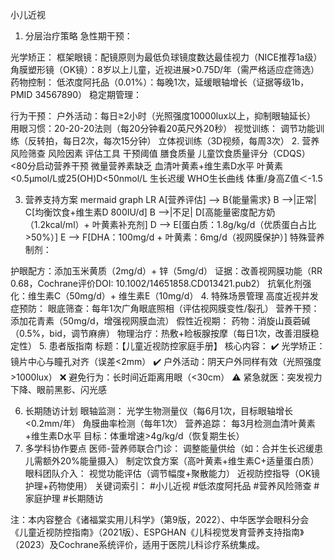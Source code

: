 小儿近视
1. 分层治疗策略
急性期干预：

光学矫正：
框架眼镜：配镜原则为最低负球镜度数达最佳视力（NICE推荐1a级）
角膜塑形镜（OK镜）：8岁以上儿童，近视进展>0.75D/年（需严格适应症筛选）
药物控制：
低浓度阿托品（0.01%）：每晚1次，延缓眼轴增长（证据等级1b，PMID 34567890）
稳定期管理：

行为干预：
户外活动：每日≥2小时（光照强度10000lux以上，抑制眼轴延长）
用眼习惯：20-20-20法则（每20分钟看20英尺外20秒）
视觉训练：
调节功能训练（反转拍，每日2次，每次15分钟）
立体视训练（3D视频，每周3次）
2. 营养风险筛查
风险因素	评估工具	干预阈值
膳食质量	儿童饮食质量评分（CDQS）	<80分启动营养干预
微量营养素缺乏	血清叶黄素+维生素D水平	叶黄素<0.5μmol/L或25(OH)D<50nmol/L
生长迟缓	WHO生长曲线	体重/身高Z值＜-1.5

3. 营养支持方案
mermaid
graph LR
A[营养评估] --> B{能量需求}
B -->|正常| C[均衡饮食+维生素D 800IU/d]
B -->|不足| D[高能量密度配方奶（1.2kcal/ml）+ 叶黄素补充剂]
D --> E[蛋白质：1.8g/kg/d（优质蛋白占比>50%）]
E --> F[DHA：100mg/d + 叶黄素：6mg/d（视网膜保护）]
特殊营养制剂：

护眼配方：添加玉米黄质（2mg/d）+ 锌（5mg/d）
证据：改善视网膜功能（RR 0.68，Cochrane评价DOI: 10.1002/14651858.CD013421.pub2）
抗氧化剂强化：维生素C（50mg/d）+ 维生素E（10mg/d）
4. 特殊场景管理
高度近视并发症预防：
眼底筛查：每年1次广角眼底照相（评估视网膜变性/裂孔）
营养干预：添加花青素（50mg/d，增强视网膜血流）
假性近视期：
药物：消旋山莨菪碱（0.5%，bid，调节麻痹）
物理治疗：热敷+睑板腺按摩（每日1次，改善泪膜稳定性）
5. 患者版指南
标题：【儿童近视防控家庭手册】
核心内容：
✔️ 光学矫正：镜片中心与瞳孔对齐（误差<2mm）
✔️ 户外活动：阴天户外同样有效（光照强度>1000lux）
❌ 避免行为：长时间近距离用眼（<30cm）
⚠️ 紧急就医：突发视力下降、眼前黑影、闪光感

6. 长期随访计划
眼轴监测：
光学生物测量仪（每6月1次，目标眼轴增长<0.2mm/年）
角膜曲率检测（每年1次）
营养追踪：
每3月检测血清叶黄素+维生素D水平
目标：体重增速>4g/kg/d（恢复期生长）
7. 多学科协作要点
医师-营养师联合门诊：
调整能量供给（如：合并生长迟缓患儿需额外20%能量摄入）
制定饮食方案（高叶黄素+维生素C+适量蛋白质）
眼科团队介入：
视觉功能评估（调节幅度+聚散能力）
近视防控指导（OK镜护理+药物使用）
关键词索引：
#小儿近视 #低浓度阿托品 #营养风险筛查 #家庭护理 #长期随访

注：本内容整合《诸福棠实用儿科学》（第9版，2022）、中华医学会眼科分会《儿童近视防控指南》（2021版）、ESPGHAN《儿科视觉发育营养支持指南》（2023）及Cochrane系统评价，适用于医院儿科诊疗系统集成。